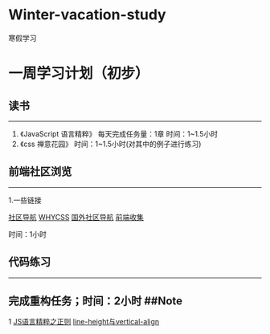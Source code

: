 # Winter-vacation-study
寒假学习


# 一周学习计划（初步）

## 读书
----
1. 《JavaScript 语言精粹》 每天完成任务量：1章  时间：1~1.5小时
2. 《css 禅意花园》  时间：1~1.5小时(对其中的例子进行练习)

## 前端社区浏览
----
   1.一些链接
   
   [社区导航](http://f2er.club/)
   [WHYCSS](http://www.whycss.com/)
   [国外社区导航](http://www.webdesignrepo.com/)
   [前端收集](https://github.com/jikeytang/front-end-collect)
     
   时间：1小时
   
## 代码练习
----
完成重构任务；时间：2小时
##Note
----
1 [JS语言精粹之正则](https://github.com/luolala/Winter-vacation-study/blob/master/JS/JS%E8%AF%AD%E8%A8%80%E7%B2%BE%E7%B2%B9%E4%B9%8B%E6%AD%A3%E5%88%99.md)
  [line-height与vertical-align](https://github.com/luolala/Winter-vacation-study/blob/master/CSS/line-height%20%E4%B8%8Evertical-align.md)
